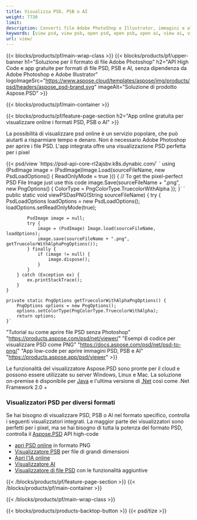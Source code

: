```yaml
---
title: Visualizza PSD, PSB o AI
weight: 7730
limit: 
description: Converti file Adobe PhotoShop e Illustrator, immagini e altri formati
keywords: [view psd, view psb, open psd, open psb, open ai, view ai, view image, open photoshop file, open illustrator file]
url: view/
---
```


{{< blocks/products/pf/main-wrap-class >}}
{{< blocks/products/pf/upper-banner h1="Soluzione per il formato di file Adobe Photoshop" h2="API High Code e app gratuite per formati di file PSD, PSB e AI, senza dipendenza da Adobe Photoshop e Adobe Illustrator" logoImageSrc="https://www.aspose.cloud/templates/aspose/img/products/psd/headers/aspose_psd-brand.svg" imageAlt="Soluzione di prodotto Aspose.PSD" >}}

{{< blocks/products/pf/main-container >}}

{{< blocks/products/pf/feature-page-section h2="App online gratuita per visualizzare online i formati PSD, PSB o AI" >}}
<p>La possibilità di visualizzare psd online è un servizio popolare, che può aiutarti a risparmiare tempo e denaro. Non è necessario Adobe Photoshop per aprire i file PSD. L'app integrata offre una visualizzazione PSD perfetta per i pixel</p>
{{< psd/view `https://psd-api-core-rl2ajsbv.k8s.dynabic.com/` 
`    using (PsdImage image = (PsdImage)Image.Load(sourceFileName, new PsdLoadOptions() { ReadOnlyMode = true }))
    {
        // To get the pixel-perfect PSD File Image just use this code
        image.Save(sourceFileName + ".png",  new PngOptions() {  ColorType = PngColorType.TruecolorWithAlpha });
    }` 
	`    public static void viewPSDasPNG(String sourceFileName) {
        try {
            PsdLoadOptions loadOptions = new PsdLoadOptions();
            loadOptions.setReadOnlyMode(true);
            
            PsdImage image = null;
            try {
                image = (PsdImage) Image.load(sourceFileName, loadOptions);
                image.save(sourceFileName + ".png", getTruecolorWithAlphaPngOptions());
            } finally {
                if (image != null) {
                    image.dispose();
                }
            }
        } catch (Exception ex) {
            ex.printStackTrace();
        }
    }
    
    private static PngOptions getTruecolorWithAlphaPngOptions() {
        PngOptions options = new PngOptions();
        options.setColorType(PngColorType.TruecolorWithAlpha);
        return options;
    }` 
"Tutorial su come aprire file PSD senza Photoshop" "https://products.aspose.com/psd/net/viewer/" 
"Esempi di codice per visualizzare PSD come PNG"  "https://docs.aspose.com/psd/net/psd-to-png/" 
"App low-code per aprire immagini PSD, PSB e AI" "https://products.aspose.app/psd/viewer" >}}
<p>Le funzionalità del visualizzatore Aspose.PSD sono pronte per il cloud e possono essere utilizzate su server Windows, Linux e Mac. La soluzione on-premise è disponibile per <a href="https://products.aspose.com/psd/java/">Java</a> e l'ultima versione di <a href="https://products.aspose.com/psd/net/">.Net</a> così come .Net Framework 2.0 +</p>

<h3 class="headingpdleft">Visualizzatori PSD per diversi formati</h3>
<p>Se hai bisogno di visualizzare PSD, PSB o AI nel formato specifico, controlla i seguenti visualizzatori integrati. La maggior parte dei visualizzatori sono perfetti per i pixel, ma se hai bisogno di tutta la potenza del formato PSD, controlla il <a href="/psd/">Aspose.PSD</a> API high-code</p>
<ul>
<li><a href="open-psd-online">apri PSD online</a> in formato PNG</li>
<li><a href="psb">Visualizzatore PSB</a> per file di grandi dimensioni</li>
<li><a href="open-ai-online">Apri l'IA online</a></li>
<li><a href="ai">Visualizzatore AI</a></li>
<li><a href="/psd/view/psd-file-viewer">Visualizzatore di file PSD</a> con le funzionalità aggiuntive</li>
</ul>

{{< /blocks/products/pf/feature-page-section >}}
{{< /blocks/products/pf/main-container >}}


{{< /blocks/products/pf/main-wrap-class >}}

{{< blocks/products/products-backtop-button >}}
{{< psd/tize >}}
